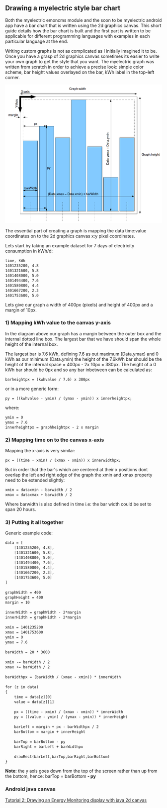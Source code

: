 ## Drawing a myelectric style bar chart

Both the myelectric emoncms module and the soon to be myelectric android app have a bar chart that is written using the 2d graphics canvas. This short guide details how the bar chart is built and the first part is written to be applicable for different programming languages with examples in each particular language at the end. 

Writing custom graphs is not as complicated as I initially imagined it to be. Once you have a grasp of 2d graphics canvas sometimes its easier to write your own graph to get the style that you want. The myelectric graph was written from scratch in order to achieve a precise look: simple color scheme, bar height values overlayed on the bar, kWh label in the top-left corner.

![Bar chart](files/bargraphic.png)

The essential part of creating a graph is mapping the data time:value coordinates on to the 2d graphics canvas x:y pixel coordinates. 

Lets start by taking an example dataset for 7 days of electricity consumption in kWh/d:

    time, kWh
    1401235200, 4.8
    1401321600, 5.8
    1401408000, 5.0
    1401494400, 7.6
    1401580800, 4.4
    1401667200, 2.3
    1401753600, 5.0
    
Lets give our graph a width of 400px (pixels) and height of 400px and a margin of 10px.

### 1) Mapping kWh value to the canvas y-axis

In the diagram above our graph has a margin between the outer box and the internal dotted line box. The largest bar that we have should span the whole height of the internal box.

The largest bar is 7.6 kWh, defining 7.6 as out maximum (Data.ymax) and 0 kWh as our minimum (Data.ymin) the height of the 7.6kWh bar should be the height of the internal space = 400px - 2x 10px = 380px. The height of a 0 kWh bar should be 0px and so any bar inbetween can be calculated as:

    barheightpx = (kwhvalue / 7.6) x 380px
    
or in a more generic form:

    py = ((kwhvalue - ymin) / (ymax - ymin)) x innerheightpx;
    
where:

    ymin = 0
    ymax = 7.6
    innerheightpx = graphheightpx - 2 x margin
    

### 2) Mapping time on to the canvas x-axis

Mapping the x-axis is very similar:

    px = ((time - xmin) / (xmax - xmin)) x innerwidthpx;
    
But in order that the bar's which are centered at their x positions dont overlap the left and right edge of the graph the xmin and xmax property need to be extended slightly:

    xmin = dataxmin - barwidth / 2
    xmax = dataxmax + barwidth / 2
    
Where barwidth is also defined in time i.e: the bar width could be set to span 20 hours.    

### 3) Putting it all together

Generic example code:

    data = [
        [1401235200, 4.8],
        [1401321600, 5.8],
        [1401408000, 5.0],
        [1401494400, 7.6],
        [1401580800, 4.4],
        [1401667200, 2.3],
        [1401753600, 5.0]
    ]
    
    graphWidth = 400
    graphHeight = 400
    margin = 10
    
    innerWidth = graphWidth - 2*margin
    innerHidth = graphHidth - 2*margin
    
    xmin = 1401235200
    xmax = 1401753600
    ymin = 0
    ymax = 7.6
    
    barWidth = 20 * 3600
    
    xmin -= barWidth / 2
    xmax += barWidth / 2
    
    barWidthpx = (barWidth / (xmax - xmin)) * innerWidth
    
    for (z in data)
    {
        time = data[z][0]
        value = data[z][1]
        
        px = ((time - xmin) / (xmax - xmin)) * innerWidth
        py = ((value - ymin) / (ymax - ymin)) * innerHeight
            
        barLeft = margin + px - barWidthpx / 2
        barBottom = margin + innerHeight
            
        barTop = barBottom - py
        barRight = barLeft + barWidthpx
        
        drawRect(barLeft,barTop,barRight,barBottom)
    }
    
    
**Note:** the y axis goes down from the top of the screen rather than up from the bottom, hence: barTop = barBottom **- py**

### Android java canvas

[Tutorial 2: Drawing an Energy Monitoring display with java 2d canvas](../other-software/AndroidAppPart2.md)
